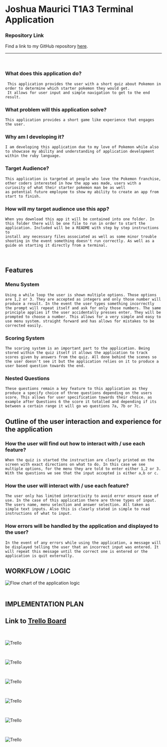 # **Joshua Maurici T1A3 Terminal Application**

### **Repository Link** 
Find a link to my GitHub repository [here](https://github.com/Joshua-Maurici/pokemon-starter-app).
___
<br>

### What does this application do? 
     This application provides the user with a short quiz about Pokemon in order to determine which starter pokemon they would get. 
     It allows for user input and simple navigation to get to the end result.

### What problem will this application solve?
    This application provides a short game like experience that engages the user.

### Why am I developing it?
    I am developing this application due to my love of Pokemon while also to showcase my ability and understanding of application development within the ruby language.

### Target Audience?
    This application is targeted at people who love the Pokemon franchise, other coders interested in how the app was made, users with a curiosity of what their starter pokemon man be as well 
    as potential future employee to show my ability to create an app from start to finish.  
     
### How will my target audience use this app?
    When you download this app it will be contained into one folder. In this folder there will be one file to run in order to start the application. Included will be a README with step by step instructions to 
    install any necessary files associated as well as some minor trouble shooting in the event something doesn't run correctly. As well as a guide on starting it directly from a terminal.
<br>

## **Features** 

### Menu System
    Using a while loop the user is shown multiple options. Those options are 1,2 or 3. They are accepted as integers and only those number will produce a result. In the event the user types something incorrectly the prompt will repeat itself and ask for only those numbers. The same principle applies if the user accidentally presses enter. They will be prompted to choose a number. This allows for a very simple and easy to use menu system. straight forward and has allows for mistakes to be corrected easily. 
### Scoring System
    The scoring system is an important part to the application. Being stored within the quiz itself it allows the application to track scores given by answers from the quiz. All done behind the scenes so the user doesn't see it but the application relies on it to produce a user based question towards the end. 
### Nested Questions
    These questions remain a key feature to this application as they produce a specify choice of three questions depending on the users score. This allows for user specification towards their choice. as example after Questions 6 the score it totalled and depending if its between a certain range it will go wo questions 7a, 7b or 7c.

## **Outline of the user interaction and experience for the application**
### How the user will find out how to interact with / use each feature?
    When the quiz is started the instruction are clearly printed on the screen with exact directions on what to do. In this case we see multiple options, for the menu they are told to enter either 1,2 or 3. With the questions we see that the input accepted is either a,b or c.   

### How the user will interact with / use each feature?
    The user only has limited interactivity to avoid error ensure ease of use. In the case of this application there are three types of input. The users name, menu selection and answer selection. All taken as simple text inputs. Also this is clearly stated in simple to read instructions of what to input. 

### How errors will be handled by the application and displayed to the user?  
    In the event of any errors while using the application, a message will be displayed telling the user that an incorrect input was entered. It will repeat this message until the correct one is entered or the application is quit externally. 

## **WORKFLOW / LOGIC**

![Flow chart of the application logic](./docs/Pokemon-Starter-App.png "Flow Chart")
<br>
<br> 

## **IMPLEMENTATION PLAN**
## Link to [Trello Board](https://trello.com/b/YyvjbrSw/pokemon-starter-app)
<br>

![Trello](./docs/trello-board01.png "Trello Board 01")

<br>

![Trello](./docs/trello-board02.png "Trello Board 02") 

<br>

![Trello](./docs/trello-board03.png "Trello Board 03") 

<br>

![Trello](./docs/trello-board04.png "Trello Board 04")

<br>

![Trello](./docs/trello-board05.png "Trello Board 05")

<br>

![Trello](./docs/trello-board06.png "Trello Board 06")